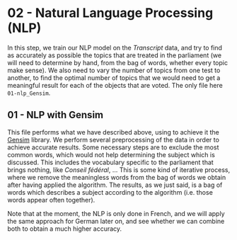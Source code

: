 # 02 - Natural Language Processing (NLP)

In this step, we train our NLP model on the *Transcript* data, and try to find as accurately as possible the topics that are treated in the parliament (we will need to determine by hand, from the bag of words, whether every topic make sense). We also need to vary the number of topics from one test to another, to find the optimal number of topics that we would need to get a meaningful result for each of the objects that are voted. The only file here `01-nlp_Gensim`.

## 01 - NLP with Gensim
This file performs what we have described above, using to achieve it the [Gensim](https://radimrehurek.com/gensim/) library. We perform several preprocessing of the data in order to achieve accurate results. Some necessary steps are to exclude the most common words, which would not help determining the subject which is discussed. This includes the vocabulary specific to the parliament that brings nothing, like *Conseil fédéral*, ... This is some kind of iterative process, where we remove the meaningless words from the bag of words we obtain after having applied the algorithm. The results, as we just said, is a bag of words which describes a subject according to the algorithm (i.e. those words appear often together).

Note that at the moment, the NLP is only done in French, and we will apply the same approach for German later on, and see whether we can combine both to obtain a much higher accuracy.
